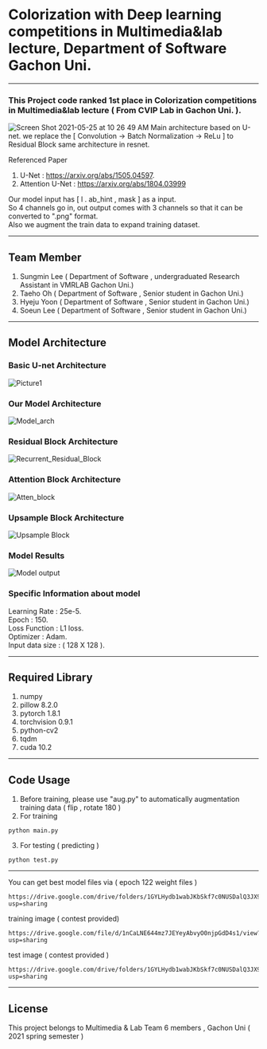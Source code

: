 # Colorization with Deep learning competitions in Multimedia&lab lecture, Department of Software Gachon Uni.
-----------------------
### This Project code ranked 1st place in Colorization competitions in Multimedia&lab lecture ( From CVIP Lab in Gachon Uni. ).    
![Screen Shot 2021-05-25 at 10 26 49 AM](https://user-images.githubusercontent.com/57583574/119442232-5f679280-bd62-11eb-8893-37da1ecc4d70.png)
Main architecture based on U-net. we replace the [ Convolution -> Batch Normalization -> ReLu ] to Residual Block same architecture in resnet.    

Referenced Paper
1. U-Net : https://arxiv.org/abs/1505.04597.   
2. Attention U-Net : https://arxiv.org/abs/1804.03999      

Our model input has [ l . ab_hint , mask ] as a input.    
So 4 channels go in, out output comes with 3 channels so that it can be converted to ".png" format.    
Also we augment the train data to expand training dataset.

------------------------
## Team Member
1. Sungmin Lee ( Department of Software , undergraduated Research Assistant in VMRLAB Gachon Uni.)
2. Taeho Oh ( Department of Software , Senior student in Gachon Uni.)
3. Hyeju Yoon ( Department of Software , Senior student in Gachon Uni.)
4. Soeun Lee ( Department of Software , Senior student in Gachon Uni.)
-----------------------
## Model Architecture

### Basic U-net Architecture
![Picture1](https://user-images.githubusercontent.com/57583574/119441049-68effb00-bd60-11eb-98c1-4877df56fb21.png)

### Our Model Architecture
![Model_arch](https://user-images.githubusercontent.com/57583574/119439859-2f1df500-bd5e-11eb-9316-8fcf48f01c48.png)

### Residual Block Architecture
![Recurrent_Residual_Block](https://user-images.githubusercontent.com/57583574/119440892-18789d80-bd60-11eb-99f7-dbc85605a239.png)

### Attention Block Architecture
![Atten_block](https://user-images.githubusercontent.com/57583574/119462193-69e25600-bd7b-11eb-842d-87e7c3c6cc52.png)

### Upsample Block Architecture
![Upsample Block](https://user-images.githubusercontent.com/57583574/119459857-0a834680-bd79-11eb-8f75-a0a5b149c9da.png)

### Model Results
![Model output](https://user-images.githubusercontent.com/57583574/119458995-42d65500-bd78-11eb-9b78-4dfddbc22363.png)



### Specific Information about model
Learning Rate : 25e-5.   
Epoch : 150.    
Loss Function : L1 loss.   
Optimizer : Adam.    
Input data size : ( 128 X 128 ).    


-----------------------
## Required Library
1. numpy
2. pillow 8.2.0
3. pytorch 1.8.1
4. torchvision 0.9.1
5. python-cv2
6. tqdm
7. cuda 10.2

-----------------
## Code Usage
1. Before training, please use "aug.py" to automatically augmentation training data ( flip , rotate 180 )
2. For training 
```
python main.py
```

3. For testing ( predicting )
```
python test.py
```
-----------------
You can get best model files via ( epoch 122 weight files )
```
https://drive.google.com/drive/folders/1GYLHydb1wabJKbSkf7c0NUSDalQ3JX9x?usp=sharing
```
training image ( contest provided) 
```
https://drive.google.com/file/d/1nCaLNE644mz7JEYeyAbvyO0njpGdD4s1/view?usp=sharing
```

test image ( contest provided )
```
https://drive.google.com/drive/folders/1GYLHydb1wabJKbSkf7c0NUSDalQ3JX9x?usp=sharing
```
--------------
## License
This project belongs to Multimedia & Lab Team 6 members , Gachon Uni ( 2021 spring semester )
